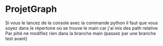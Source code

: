 # ProjetGraph
Si vous le lancez de la console avec la commande python il faut que vous soyez dans le répertoire où se trouve le main car j'ai mis des path relative
Par pitié ne modifiez rien dans la branche main (passez par une branche test avant)
